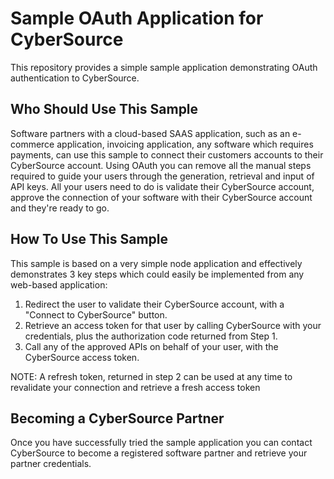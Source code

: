 # Sample OAuth Application for CyberSource

This repository provides a simple sample application demonstrating OAuth authentication to CyberSource.

## Who Should Use This Sample
Software partners with a cloud-based SAAS application, such as an e-commerce application, invoicing application, any software which requires payments, can use this sample to connect their customers accounts to their CyberSource account.  Using OAuth you can remove all the manual steps required to guide your users through the generation, retrieval and input of API keys.  All your users need to do is validate their CyberSource account, approve the connection of your software with their CyberSource account and they're ready to go.


## How To Use This Sample
This sample is based on a very simple node application and effectively demonstrates 3 key steps which could easily be implemented from any web-based application:
1. Redirect the user to validate their CyberSource account, with a "Connect to CyberSource" button.
2. Retrieve an access token for that user by calling CyberSource with your credentials, plus the authorization code returned from Step 1.
3. Call any of the approved APIs on behalf of your user, with the CyberSource access token.

NOTE:  A refresh token, returned in step 2 can be used at any time to revalidate your connection and retrieve a fresh access token

## Becoming a CyberSource Partner
Once you have successfully tried the sample application you can contact CyberSource to become a registered software partner and retrieve your partner credentials.
